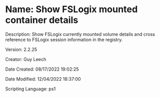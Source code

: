 ﻿# Name: Show FSLogix mounted container details

Description: Show FSLogix currently mounted volume details and cross reference to FSLogix session information in the registry.

Version: 2.2.25

Creator: Guy Leech

Date Created: 08/17/2022 19:02:25

Date Modified: 12/04/2022 18:37:00

Scripting Language: ps1

